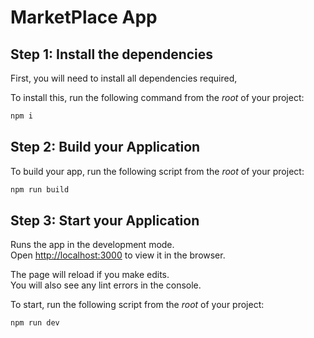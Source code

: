 # MarketPlace App 


## Step 1: Install the dependencies

First, you will need to install all dependencies required,

To install this, run the following command from the _root_ of your project:

```bash
npm i
```

## Step 2: Build your Application


To build your app, run the following script from the _root_ of your project:

```bash
npm run build
```

## Step 3: Start your Application

Runs the app in the development mode.\
Open [http://localhost:3000](http://localhost:3000) to view it in the browser.

The page will reload if you make edits.\
You will also see any lint errors in the console.

To start, run the following script from the _root_ of your project:

```bash
npm run dev
```
